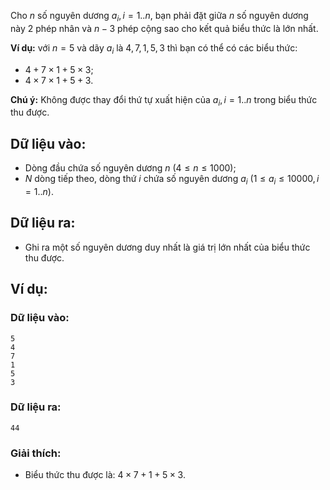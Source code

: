 Cho $n$ số nguyên dương $a_i,i=1..n$, bạn phải đặt giữa $n$ số nguyên dương này $2$ phép nhân và $n-3$ phép cộng sao cho kết quả biểu thức là lớn nhất.

**Ví dụ:** với $n=5$ và dãy $a_i$ là $4, 7, 1, 5, 3$ thì bạn có thể có các biểu thức:
- $4 + 7 \times 1 + 5 \times 3$;
- $4 \times 7 \times 1 + 5 + 3$.

**Chú ý:** Không được thay đổi thứ tự xuất hiện của $a_i,i=1..n$ trong biểu thức thu được.

## Dữ liệu vào:
- Dòng đầu chứa số nguyên dương $n\ (4≤n≤1000)$;
- $N$ dòng tiếp theo, dòng thứ $i$ chứa số nguyên dương $a_i\ (1≤a_i≤10000,i=1..n)$.

## Dữ liệu ra:
- Ghi ra một số nguyên dương duy nhất là giá trị lớn nhất của biểu thức thu được.

## Ví dụ:
### Dữ liệu vào:
```
5
4
7
1
5
3
```

### Dữ liệu ra:
```
44
```

### Giải thích:
- Biểu thức thu được là: $4 \times 7 + 1 + 5\times3$.